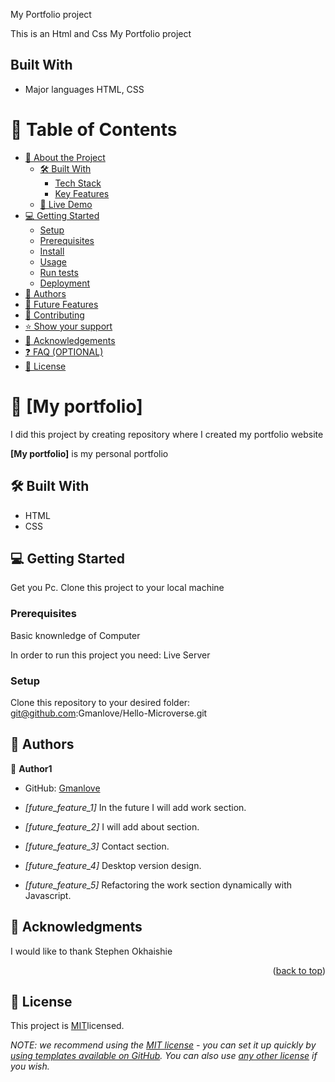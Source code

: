 <a name="readme-top"></a>
My Portfolio project

This is an Html and Css My Portfolio project

## Built With
- Major languages HTML, CSS


# 📗 Table of Contents

- [📖 About the Project](#about-project)
  - [🛠 Built With](#built-with)
    - [Tech Stack](#tech-stack)
    - [Key Features](#key-features)
  - [🚀 Live Demo](#live-demo)
- [💻 Getting Started](#getting-started)
  - [Setup](#setup)
  - [Prerequisites](#prerequisites)
  - [Install](#install)
  - [Usage](#usage)
  - [Run tests](#run-tests)
  - [Deployment](#triangular_flag_on_post-deployment)
- [👥 Authors](#authors)
- [🔭 Future Features](#future-features)
- [🤝 Contributing](#contributing)
- [⭐️ Show your support](#support)
- [🙏 Acknowledgements](#acknowledgements)
- [❓ FAQ (OPTIONAL)](#faq)
- [📝 License](#license)

# 📖 [My portfolio] <a name="about-project"></a>

I did this project by creating repository where I created my portfolio website

**[My portfolio]** is my personal portfolio

## 🛠 Built With <a name="built-with"></a>
- HTML 
- CSS

## 💻 Getting Started <a name="getting-started"></a>

Get you Pc.
Clone this project to your local machine

### Prerequisites
Basic knownledge of Computer

In order to run this project you need:
Live Server


### Setup

Clone this repository to your desired folder: 
git@github.com:Gmanlove/Hello-Microverse.git


## 👥 Authors <a name="authors"></a>


👤 **Author1**

- GitHub: [Gmanlove](https://github.com/Gmanlove)

- *[future_feature_1]* In the future I will add work section.
- *[future_feature_2]* I will add about section.
- *[future_feature_3]* Contact section.
- *[future_feature_4]* Desktop version design.
- *[future_feature_5]* Refactoring the work section dynamically with Javascript.

## 🙏 Acknowledgments <a name="acknowledgements"></a>

I would like to thank Stephen Okhaishie


<p align="right">(<a href="#readme-top">back to top</a>)</p>


<!-- LICENSE -->

## 📝 License <a name="license"></a>

This project is [MIT](./MIT.md)licensed.

_NOTE: we recommend using the [MIT license](https://choosealicense.com/licenses/mit/) - you can set it up quickly by [using templates available on GitHub](https://docs.github.com/en/communities/setting-up-your-project-for-healthy-contributions/adding-a-license-to-a-repository). You can also use [any other license](https://choosealicense.com/licenses/) if you wish._